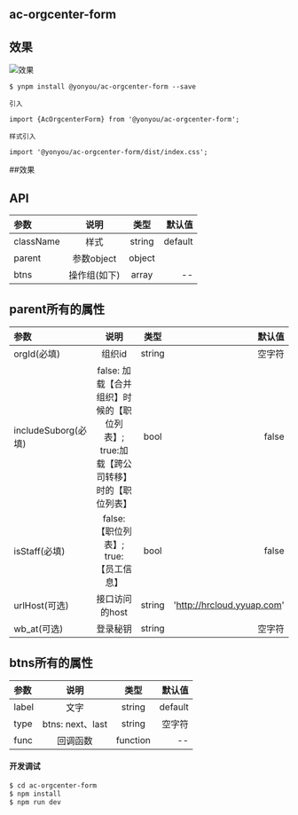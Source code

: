 ## ac-orgcenter-form

## 效果

![效果](http://upload-images.jianshu.io/upload_images/8194969-bef0ffc1c9e0d8d1?imageMogr2/auto-orient/strip%7CimageView2/2/w/1240)

```
$ ynpm install @yonyou/ac-orgcenter-form --save

引入

import {AcOrgcenterForm} from '@yonyou/ac-orgcenter-form';

样式引入

import '@yonyou/ac-orgcenter-form/dist/index.css';

```

##效果



## API

|参数|说明|类型|默认值|
|:--|:---:|:--:|---:|
|className|样式|string|default|
|parent|参数object|object|
|btns|操作组(如下)| array| --|

## parent所有的属性
 |参数|说明|类型|默认值|
 |:--|:---:|:--:|---:|
 |orgId(必填)|组织id|string|空字符|
 |includeSuborg(必填)|false: 加载【合并组织】时候的【职位列表】; true:加载【跨公司转移】时的【职位列表】|bool|false|
 |isStaff(必填)|false:【职位列表】; true:【员工信息】|bool|false|
 |urlHost(可选)|接口访问的host|string|'http://hrcloud.yyuap.com'|
 |wb_at(可选)|登录秘钥|string|空字符|

## btns所有的属性
 |参数|说明|类型|默认值|
 |:--|:---:|:--:|---:|
 |label|文字|string|default|空字符|
 |type|btns: next、last|string|空字符|
 |func|回调函数| function| --|

#### 开发调试

```sh
$ cd ac-orgcenter-form
$ npm install
$ npm run dev
```

